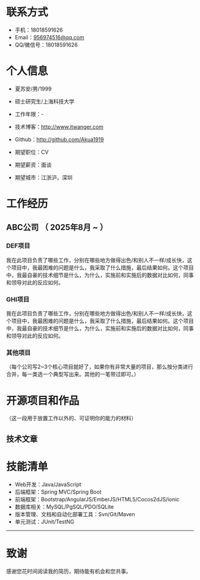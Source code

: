 # 联系方式
- 手机：18018591626
- Email：956974516@qq.com
- QQ/微信号：18018591626

# 个人信息
 - 夏苏安/男/1999 
 - 硕士研究生/上海科技大学
 - 工作年限：-
 - 技术博客：http://www.itwanger.com 
 - Github：http://github.com/Akua1919

 - 期望职位：CV
 - 期望薪资：面谈
 - 期望城市：江浙沪，深圳

# 工作经历
## ABC公司 （ 2025年8月 ~ ）

### DEF项目 
我在此项目负责了哪些工作，分别在哪些地方做得出色/和别人不一样/成长快，这个项目中，我最困难的问题是什么，我采取了什么措施，最后结果如何。这个项目中，我最自豪的技术细节是什么，为什么，实施前和实施后的数据对比如何，同事和领导对此的反应如何。

### GHI项目 
我在此项目负责了哪些工作，分别在哪些地方做得出色/和别人不一样/成长快，这个项目中，我最困难的问题是什么，我采取了什么措施，最后结果如何。这个项目中，我最自豪的技术细节是什么，为什么，实施前和实施后的数据对比如何，同事和领导对此的反应如何。

### 其他项目

（每个公司写2~3个核心项目就好了，如果你有非常大量的项目，那么按分类进行合并，每一类选一个典型写出来。其他的一笔带过即可。）
  
# 开源项目和作品
（这一段用于放置工作以外的、可证明你的能力的材料）

## 技术文章
    
# 技能清单
- Web开发：Java/JavaScript
- 后端框架：Spring MVC/Spring Boot
- 前端框架：Bootstrap/AngularJS/EmberJS/HTML5/Cocos2dJS/ionic
- 数据库相关：MySQL/PgSQL/PDO/SQLite
- 版本管理、文档和自动化部署工具：Svn/Git/Maven
- 单元测试：JUnit/TestNG
      
---      
# 致谢
感谢您花时间阅读我的简历，期待能有机会和您共事。
